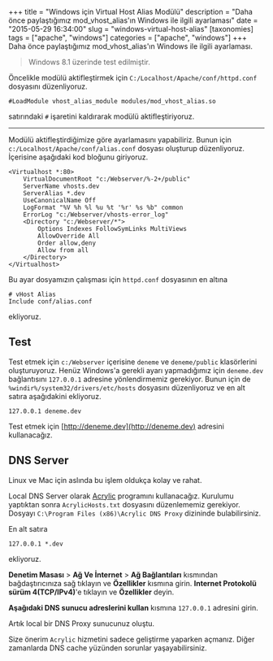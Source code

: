 +++
title = "Windows için Virtual Host Alias Modülü"
description = "Daha önce paylaştığımız mod_vhost_alias'ın Windows ile ilgili ayarlaması"
date = "2015-05-29 16:34:00"
slug = "windows-virtual-host-alias"
[taxonomies]
tags = ["apache", "windows"]
categories = ["apache", "windows"]
+++
Daha önce paylaştığımız mod_vhost_alias'ın Windows ile ilgili ayarlaması.

> Windows 8.1 üzerinde test edilmiştir.

Öncelikle modülü aktifleştirmek için `C:/Localhost/Apache/conf/httpd.conf` dosyasını düzenliyoruz.

~~~
#LoadModule vhost_alias_module modules/mod_vhost_alias.so
~~~

satırındaki `#` işaretini kaldırarak modülü aktifleştiriyoruz.

---

Modülü aktifleştirdiğimize göre ayarlamasını yapabiliriz. Bunun için `c:/Localhost/Apache/conf/alias.conf` dosyası oluşturup düzenliyoruz. İçerisine aşağıdaki kod bloğunu giriyoruz.

~~~
<Virtualhost *:80>
    VirtualDocumentRoot "c:/Webserver/%-2+/public"
    ServerName vhosts.dev
    ServerAlias *.dev
    UseCanonicalName Off
    LogFormat "%V %h %l %u %t '%r' %s %b" common
    ErrorLog "c:/Webserver/vhosts-error_log"
    <Directory "c:/Webserver/*">
        Options Indexes FollowSymLinks MultiViews
        AllowOverride All
        Order allow,deny
        Allow from all
    </Directory>
</Virtualhost>
~~~

Bu ayar dosyamızın çalışması için `httpd.conf` dosyasının en altına

~~~
# vHost Alias
Include conf/alias.conf
~~~

ekliyoruz.

## Test

Test etmek için `c:/Webserver` içerisine `deneme` ve `deneme/public` klasörlerini oluşturuyoruz. Henüz Windows'a gerekli ayarı yapmadığımız için `deneme.dev` bağlantısını `127.0.0.1` adresine yönlendirmemiz gerekiyor. Bunun için de `%windir%/system32/drivers/etc/hosts` dosyasını düzenliyoruz ve en alt satıra aşağıdakini ekliyoruz.

~~~
127.0.0.1 deneme.dev
~~~

Test etmek için [http://deneme.dev](http://deneme.dev) adresini kullanacağız.

## DNS Server

Linux ve Mac için aslında bu işlem oldukça kolay ve rahat.

Local DNS Server olarak [Acrylic](http://sourceforge.net/projects/acrylic/) programını kullanacağız. Kurulumu yaptıktan sonra `AcrylicHosts.txt` dosyasını düzenlememiz gerekiyor. Dosyayı `C:\Program Files (x86)\Acrylic DNS Proxy` dizininde bulabilirsiniz.

En alt satıra

~~~
127.0.0.1 *.dev
~~~

ekliyoruz.

**Denetim Masası** > **Ağ Ve İnternet** > **Ağ Bağlantıları** kısmından bağdaştırıcınıza sağ tıklayın ve **Özellikler** kısmına girin. **Internet Protokolü sürüm 4(TCP/IPv4)**'e tıklayın ve **Özellikler** deyin.

**Aşağıdaki DNS sunucu adreslerini kullan** kısmına `127.0.0.1` adresini girin.

Artık local bir DNS Proxy sunucunuz oluştu.

Size önerim `Acrylic` hizmetini sadece geliştirme yaparken açmanız. Diğer zamanlarda DNS cache yüzünden sorunlar yaşayabilirsiniz.
